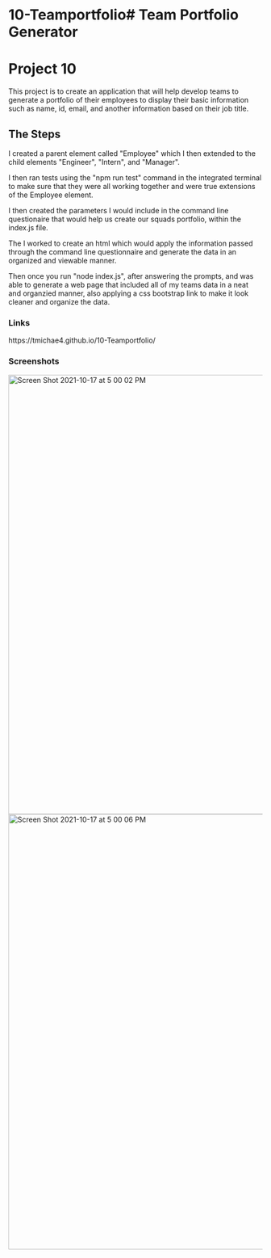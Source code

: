 # 10-Teamportfolio# Team Portfolio Generator

<h1>Project 10</h1>
<p>This project is to create an application that will help develop teams to generate a portfolio
of their employees to display their basic information such as name, id, email, and another information based on their job title.</p>

<h2>The Steps</h2>
<p>
I created a parent element called "Employee" which I then extended to the child elements "Engineer", "Intern", and "Manager".

I then ran tests using the "npm run test" command in the integrated terminal to make sure that they were all working together and were true extensions of the Employee element.

I then created the parameters I would include in the command line questionaire that would help us create our squads portfolio, within the index.js file.

The I worked to create an html which would  apply the information passed through the command line questionnaire and generate the data in an organized and viewable manner.

Then once you run "node index.js", after answering the prompts, and was able to generate a web page that included all of my teams data in a neat and organzied manner, also applying a css bootstrap link to make it look cleaner and organize the data.</p>

<h3>Links</h3>
https://tmichae4.github.io/10-Teamportfolio/

<h3>Screenshots</h3>
<img width="870" alt="Screen Shot 2021-10-17 at 5 00 02 PM" src="">

<img width="862" alt="Screen Shot 2021-10-17 at 5 00 06 PM" src="">
